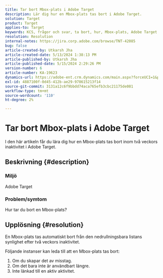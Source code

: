 ```yaml
---
title: Tar bort Mbox-plats i Adobe Target
description: Lär dig hur en Mbox-plats tas bort i Adobe Target.
solution: Target
product: Target
applies-to: Target
keywords: KCS, frågor och svar, ta bort, hur, Mbox-plats, Adobe Target
resolution: Resolution
internal-notes: https://jira.corp.adobe.com/browse/TNT-42085
bug: false
article-created-by: Utkarsh Jha
article-created-date: 5/13/2024 1:38:13 PM
article-published-by: Utkarsh Jha
article-published-date: 5/15/2024 2:29:26 PM
version-number: 6
article-number: KA-19623
dynamics-url: https://adobe-ent.crm.dynamics.com/main.aspx?forceUCI=1&pagetype=entityrecord&etn=knowledgearticle&id=0db8f904-2e11-ef11-9f8a-6045bd006c82
exl-id: 4887100f-0d45-412b-ae29-978615213f14
source-git-commit: 3131a12c6f9bbdd74aca765efb3cbc21175de081
workflow-type: tm+mt
source-wordcount: '110'
ht-degree: 2%

---
```


# Tar bort Mbox-plats i Adobe Target


I den här artikeln får du lära dig hur en Mbox-plats tas bort inom två veckors inaktivitet i Adobe Target.

## Beskrivning {#description}


### Miljö

Adobe Target

### Problem/symtom

Hur tar du bort en Mbox-plats?


## Upplösning {#resolution}


En Mbox-plats tas automatiskt bort från den nedrullningsbara listans synlighet efter två veckors inaktivitet.

Följande instanser kan leda till att en Mbox-plats tas bort:

1. Om du skapar det av misstag.
2. Om det bara inte är användbart längre.
3. Inte länkad till en aktiv aktivitet.
